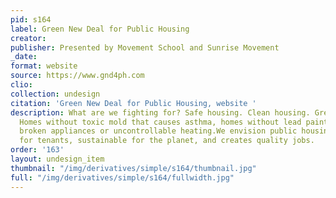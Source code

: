 ```yaml
---
pid: s164
label: Green New Deal for Public Housing
creator:
publisher: Presented by Movement School and Sunrise Movement
_date:
format: website
source: https://www.gnd4ph.com
clio:
collection: undesign
citation: 'Green New Deal for Public Housing, website '
description: What are we fighting for? Safe housing. Clean housing. Green housing.
  Homes without toxic mold that causes asthma, homes without lead paint, homes without
  broken appliances or uncontrollable heating.We envision public housing that’s good
  for tenants, sustainable for the planet, and creates quality jobs.
order: '163'
layout: undesign_item
thumbnail: "/img/derivatives/simple/s164/thumbnail.jpg"
full: "/img/derivatives/simple/s164/fullwidth.jpg"
---
```


